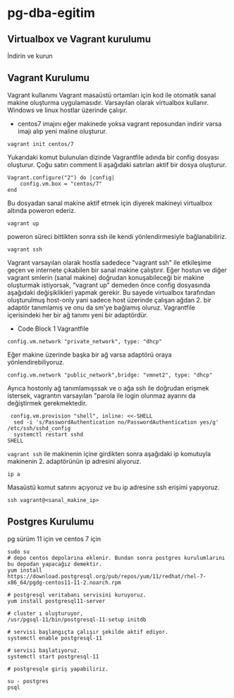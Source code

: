 # pg-dba-egitim

## Virtualbox ve Vagrant kurulumu
İndirin ve kurun

## Vagrant Kurulumu

Vagrant kullanımı
Vagrant masaüstü ortamları için kod ile otomatik sanal makine oluşturma uygulamasıdır. Varsayılan olarak virtualbox kullanır. Windows ve linux hostlar üzerinde çalışır.
* centos7 imajını eğer makinede yoksa vagrant reposundan indirir varsa imajı alıp yeni maline oluşturur.  
```
vagrant init centos/7
```
Yukarıdaki komut bulunulan dizinde Vagrantfile adında bir config dosyası oluşturur. Çoğu satırı comment li aşağıdaki satırları aktif bir dosya oluşturur.

```
Vagrant.configure("2") do |config|
	config.vm.box = "centos/7"
end
```
Bu dosyadan sanal makine aktif etmek için diyerek makineyi virtualbox altında poweron ederiz.

```
vagrant up 
```
poweron süreci bittikten sonra ssh ile kendi yönlendirmesiyle bağlanabiliriz.

```
vagrant ssh
```
Vagrant varsayılan olarak hostla sadedece "vagrant ssh" ile etkileşime geçen ve internete çıkabilen bir sanal makine çalıştırır. Eğer hostun ve diğer vagrant smlerin (sanal makine) doğrudan konuşabileceği bir makine oluşturmak istiyorsak, "vagrant up" demeden önce config dosyasında aşağıdaki değişiklikleri yapmak gerekir. Bu sayede virtualbox tarafından oluşturulmuş host-only yani sadece host üzerinde çalışan ağdan 2. bir adaptör tanımlamış ve onu da sm'ye bağlamış oluruz. Vagrantfile içerisindeki her bir ağ tanımı yeni bir adaptördür.

* Code Block 1 Vagrantfile

```
config.vm.network "private_network", type: "dhcp"
```

Eğer makine üzerinde başka bir ağ varsa adaptörü oraya yönlendirebiliyoruz.

```
config.vm.network "public_network",bridge: "vmnet2", type: "dhcp"
```

Ayrıca hostonly ağ tanımlamışssak ve o ağa ssh ile doğrudan erişmek istersek, vagrantın varsayılan "parola ile login olunmaz ayarını da değiştirmek gerekmektedir.

```
 config.vm.provision "shell", inline: <<-SHELL
  sed -i 's/PasswordAuthentication no/PasswordAuthentication yes/g' /etc/ssh/sshd_config    
  systemctl restart sshd
SHELL
```

```vagrant ssh``` ile makinenin içine girdikten sonra aşağıdaki ip komutuyla makinenin 2. adaptörünün ip adresini alıyoruz.

```
ip a
```

Masaüstü komut satırını açıyoruz ve bu ip adresine ssh erişimi yapıyoruz.
```
ssh vagrant@<sanal_makine_ip>
```

## Postgres Kurulumu
pg sürüm 11 için ve centos 7 için
```
sudo su
# depo centos depolarına eklenir. Bundan sonra postgres kurulumlarını bu depodan yapacağız demektir.
yum install https://download.postgresql.org/pub/repos/yum/11/redhat/rhel-7-x86_64/pgdg-centos11-11-2.noarch.rpm

# postgresql veritabanı servisini kuruyoruz.
yum install postgresql11-server

# cluster ı oluşturuyor,
/usr/pgsql-11/bin/postgresql-11-setup initdb

# servisi başlangıçta çalışır şekilde aktif ediyor. 
systemctl enable postgresql-11

# servisi başlatıyoruz. 
systemctl start postgresql-11

# postgresqle giriş yapabiliriz.

su - postgres
psql
```
